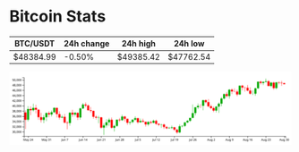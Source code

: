 # Bitcoin Stats

BTC/USDT|24h change|24h high|24h low|
|---|---|---|---|
|$48384.99|-0.50%|$49385.42|$47762.54|

<img src="./chart.svg">
